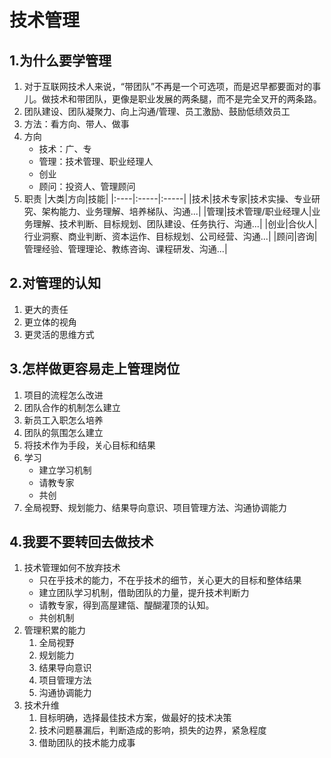# 技术管理

## 1.为什么要学管理

1. 对于互联网技术人来说，“带团队”不再是一个可选项，而是迟早都要面对的事儿。做技术和带团队，更像是职业发展的两条腿，而不是完全叉开的两条路。
2. 团队建设、团队凝聚力、向上沟通/管理、员工激励、鼓励低绩效员工
3. 方法：看方向、带人、做事
4. 方向
   - 技术：广、专
   - 管理：技术管理、职业经理人
   - 创业
   - 顾问：投资人、管理顾问
5. 职责
   |大类|方向|技能|
   |:----|:-----|:-----|
   |技术|技术专家|技术实操、专业研究、架构能力、业务理解、培养梯队、沟通...|
   |管理|技术管理/职业经理人|业务理解、技术判断、目标规划、团队建设、任务执行、沟通...|
   |创业|合伙人|行业洞察、商业判断、资本运作、目标规划、公司经营、沟通...|
   |顾问|咨询|管理经验、管理理论、教练咨询、课程研发、沟通...|

## 2.对管理的认知

1. 更大的责任
2. 更立体的视角
3. 更灵活的思维方式

## 3.怎样做更容易走上管理岗位

1. 项目的流程怎么改进
2. 团队合作的机制怎么建立
3. 新员工入职怎么培养
4. 团队的氛围怎么建立
5. 将技术作为手段，关心目标和结果
6. 学习
   - 建立学习机制
   - 请教专家
   - 共创
7. 全局视野、规划能力、结果导向意识、项目管理方法、沟通协调能力

## 4.我要不要转回去做技术

1. 技术管理如何不放弃技术
   - 只在乎技术的能力，不在乎技术的细节，关心更大的目标和整体结果
   - 建立团队学习机制，借助团队的力量，提升技术判断力
   - 请教专家，得到高屋建瓴、醍醐灌顶的认知。
   - 共创机制
2. 管理积累的能力
   1. 全局视野
   2. 规划能力
   3. 结果导向意识
   4. 项目管理方法
   5. 沟通协调能力
3. 技术升维
   1. 目标明确，选择最佳技术方案，做最好的技术决策
   2. 技术问题暴漏后，判断造成的影响，损失的边界，紧急程度
   3. 借助团队的技术能力成事
